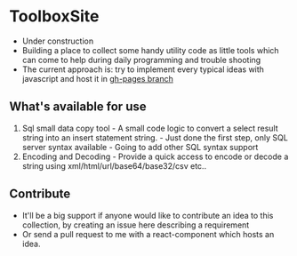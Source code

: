 # ToolboxSite
  - Under construction
  - Building a place to collect some handy utility code as little tools which can come to help during daily programming and trouble shooting
  - The current approach is: try to implement every typical ideas with javascript and host it in [gh-pages branch](https://djsxp.github.io/ToolboxSite/)

## What's available for use
  1. Sql small data copy tool
    - A small code logic to convert a select result string into an insert statement string.
    - Just done the first step, only SQL server syntax available
    - Going to add other SQL syntax support
  2. Encoding and Decoding
    - Provide a quick access to encode or decode a string using xml/html/url/base64/base32/csv etc..

## Contribute
   - It'll be a big support if anyone would like to contribute an idea to this collection, by creating an issue here describing a requirement
   - Or send a pull request to me with a react-component which hosts an idea.
